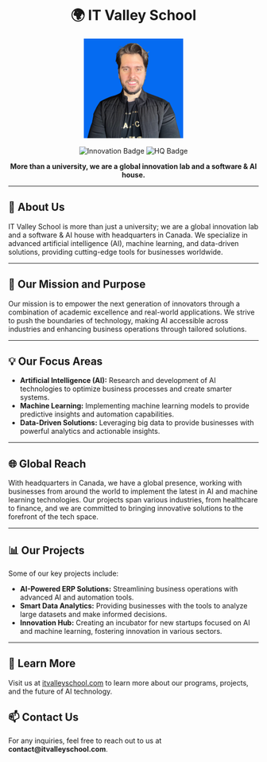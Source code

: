 <h1 align="center">🌍 IT Valley School</h1>

<p align="center">
  <img src="https://github.com/ITValley-School/ITValley-School/blob/main/Carlos_Viana.png" alt="IT Valley School Logo" width="200"/>
</p>

<p align="center">
  <img src="https://img.shields.io/badge/Innovation-AI%20Lab-blue" alt="Innovation Badge">
  <img src="https://img.shields.io/badge/Headquarters-Canada-important" alt="HQ Badge">
</p>

<p align="center">
  <strong>More than a university, we are a global innovation lab and a software & AI house.</strong>
</p>

---

<h2>📌 About Us</h2>
<p>
  IT Valley School is more than just a university; we are a global innovation lab and a software & AI house with headquarters in Canada. We specialize in advanced artificial intelligence (AI), machine learning, and data-driven solutions, providing cutting-edge tools for businesses worldwide.
</p>

---

<h2>🚀 Our Mission and Purpose</h2>
<p>
  Our mission is to empower the next generation of innovators through a combination of academic excellence and real-world applications. We strive to push the boundaries of technology, making AI accessible across industries and enhancing business operations through tailored solutions.
</p>

---

<h2>💡 Our Focus Areas</h2>
<ul>
  <li><strong>Artificial Intelligence (AI):</strong> Research and development of AI technologies to optimize business processes and create smarter systems.</li>
  <li><strong>Machine Learning:</strong> Implementing machine learning models to provide predictive insights and automation capabilities.</li>
  <li><strong>Data-Driven Solutions:</strong> Leveraging big data to provide businesses with powerful analytics and actionable insights.</li>
</ul>

---

<h2>🌐 Global Reach</h2>
<p>
  With headquarters in Canada, we have a global presence, working with businesses from around the world to implement the latest in AI and machine learning technologies. Our projects span various industries, from healthcare to finance, and we are committed to bringing innovative solutions to the forefront of the tech space.
</p>

---

<h2>📊 Our Projects</h2>
<p>Some of our key projects include:</p>
<ul>
  <li><strong>AI-Powered ERP Solutions:</strong> Streamlining business operations with advanced AI and automation tools.</li>
  <li><strong>Smart Data Analytics:</strong> Providing businesses with the tools to analyze large datasets and make informed decisions.</li>
  <li><strong>Innovation Hub:</strong> Creating an incubator for new startups focused on AI and machine learning, fostering innovation in various sectors.</li>
</ul>

---

<h2>🔗 Learn More</h2>
<p>
  Visit us at <a href="https://www.itvalleyschool.com" target="_blank">itvalleyschool.com</a> to learn more about our programs, projects, and the future of AI technology.
</p>



<h2>📫 Contact Us</h2>
<p>
  For any inquiries, feel free to reach out to us at <strong>contact@itvalleyschool.com</strong>.
</p>
